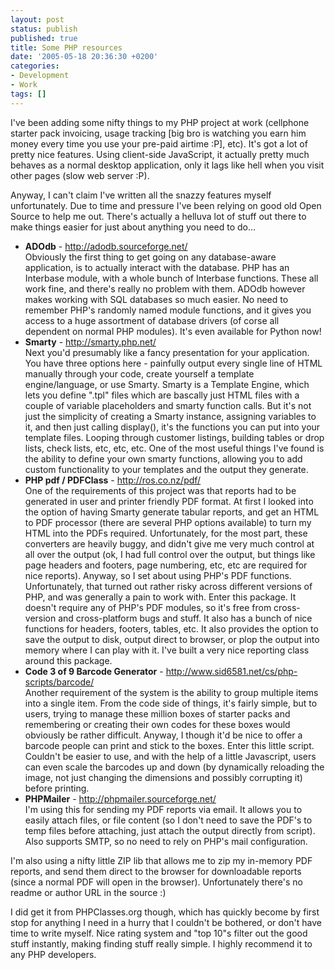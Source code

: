 ```yaml
---
layout: post
status: publish
published: true
title: Some PHP resources
date: '2005-05-18 20:36:30 +0200'
categories:
- Development
- Work
tags: []
---
```


I've been adding some nifty things to my PHP project at work (cellphone
starter pack invoicing, usage tracking \[big bro is watching you earn
him money every time you use your pre-paid airtime :P\], etc). It's got
a lot of pretty nice features. Using client-side JavaScript, it actually
pretty much behaves as a normal desktop application, only it lags like
hell when you visit other pages (slow web server :P).

Anyway, I can't claim I've written all the snazzy features myself
unfortunately. Due to time and pressure I've been relying on good old
Open Source to help me out. There's actually a helluva lot of stuff out
there to make things easier for just about anything you need to do...

-   **ADOdb** - <http://adodb.sourceforge.net/>\
    Obviously the first thing to get going on any database-aware
    application, is to actually interact with the database. PHP has an
    Interbase module, with a whole bunch of Interbase functions. These
    all work fine, and there's really no problem with them. ADOdb
    however makes working with SQL databases so much easier. No need to
    remember PHP's randomly named module functions, and it gives you
    access to a huge assortment of database drivers (of corse all
    dependent on normal PHP modules). It's even available for Python
    now!
-   **Smarty** - <http://smarty.php.net/>\
    Next you'd presumably like a fancy presentation for
    your application. You have three options here - painfully output
    every single line of HTML manually through your code, create
    yourself a template engine/language, or use Smarty. Smarty is a
    Template Engine, which lets you define ".tpl" files which are
    bascally just HTML files with a couple of variable placeholders and
    smarty function calls. But it's not just the simplicity of creating
    a Smarty instance, assigning variables to it, and then just calling
    display(), it's the functions you can put into your template files.
    Looping through customer listings, building tables or drop lists,
    check lists, etc, etc, etc. One of the most useful things I've found
    is the ability to define your own smarty functions, allowing you to
    add custom functionality to your templates and the output
    they generate.
-   **PHP pdf / PDFClass** - <http://ros.co.nz/pdf/>\
    One of the requirements of this project was that reports had to be
    generated in user and printer friendly PDF format. At first I looked
    into the option of having Smarty generate tabular reports, and get
    an HTML to PDF processor (there are several PHP options available)
    to turn my HTML into the PDFs required. Unfortunately, for the most
    part, these converters are heavily buggy, and didn't give me very
    much control at all over the output (ok, I had full control over the
    output, but things like page headers and footers, page numbering,
    etc, etc are required for nice reports). Anyway, so I set about
    using PHP's PDF functions. Unfortunately, that turned out rather
    risky across different versions of PHP, and was generally a pain to
    work with. Enter this package. It doesn't require any of PHP's PDF
    modules, so it's free from cross-version and cross-platform bugs
    and stuff. It also has a bunch of nice functions for headers,
    footers, tables, etc. It also provides the option to save the output
    to disk, output direct to browser, or plop the output into memory
    where I can play with it. I've built a very nice reporting class
    around this package.
-   **Code 3 of 9 Barcode Generator** -
    <http://www.sid6581.net/cs/php-scripts/barcode/>\
    Another requirement of the system is the ability to group multiple
    items into a single item. From the code side of things, it's fairly
    simple, but to users, trying to manage these million boxes of
    starter packs and remembering or creating their own codes for these
    boxes would obviously be rather difficult. Anyway, I though it'd be
    nice to offer a barcode people can print and stick to the boxes.
    Enter this little script. Couldn't be easier to use, and with the
    help of a little Javascript, users can even scale the barcodes up
    and down (by dynamically reloading the image, not just changing the
    dimensions and possibly corrupting it) before printing.
-   **PHPMailer** - <http://phpmailer.sourceforge.net/>\
    I'm using this for sending my PDF reports via email. It allows you
    to easily attach files, or file content (so I don't need to save the
    PDF's to temp files before attaching, just attach the output
    directly from script). Also supports SMTP, so no need to rely on
    PHP's mail configuration.

I'm also using a nifty little ZIP lib that allows me to zip my in-memory
PDF reports, and send them direct to the browser for downloadable
reports (since a normal PDF will open in the browser). Unfortunately
there's no readme or author URL in the source :)

I did get it from PHPClasses.org though, which has quickly become by
first stop for anything I need in a hurry that I couldn't be bothered,
or don't have time to write myself. Nice rating system and "top 10"s
filter out the good stuff instantly, making finding stuff really simple.
I highly recommend it to any PHP developers.

